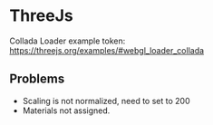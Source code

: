 # ThreeJs
Collada Loader example token:
https://threejs.org/examples/#webgl_loader_collada

## Problems
+ Scaling is not normalized, need to set to 200
+ Materials not assigned.
